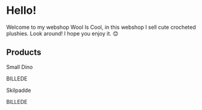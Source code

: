 # Hello! 
Welcome to my webshop Wool Is Cool, in this webshop I sell cute crocheted plushies. Look around! I hope you enjoy it. 😊

## Products
Small Dino

BILLEDE

Skilpadde

BILLEDE
